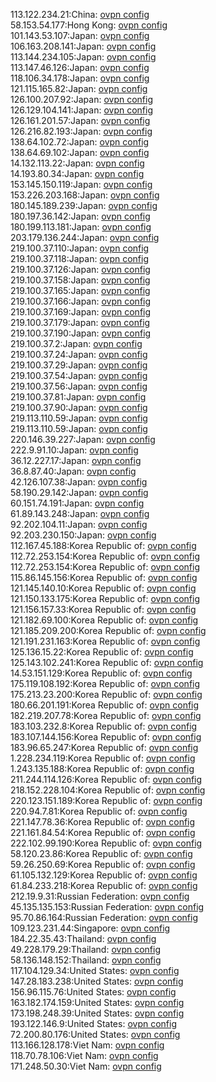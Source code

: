 113.122.234.21:China: [ovpn config](vpn/113_122_234_21.ovpn)  
58.153.54.177:Hong Kong: [ovpn config](vpn/58_153_54_177.ovpn)  
101.143.53.107:Japan: [ovpn config](vpn/101_143_53_107.ovpn)  
106.163.208.141:Japan: [ovpn config](vpn/106_163_208_141.ovpn)  
113.144.234.105:Japan: [ovpn config](vpn/113_144_234_105.ovpn)  
113.147.46.126:Japan: [ovpn config](vpn/113_147_46_126.ovpn)  
118.106.34.178:Japan: [ovpn config](vpn/118_106_34_178.ovpn)  
121.115.165.82:Japan: [ovpn config](vpn/121_115_165_82.ovpn)  
126.100.207.92:Japan: [ovpn config](vpn/126_100_207_92.ovpn)  
126.129.104.141:Japan: [ovpn config](vpn/126_129_104_141.ovpn)  
126.161.201.57:Japan: [ovpn config](vpn/126_161_201_57.ovpn)  
126.216.82.193:Japan: [ovpn config](vpn/126_216_82_193.ovpn)  
138.64.102.72:Japan: [ovpn config](vpn/138_64_102_72.ovpn)  
138.64.69.102:Japan: [ovpn config](vpn/138_64_69_102.ovpn)  
14.132.113.22:Japan: [ovpn config](vpn/14_132_113_22.ovpn)  
14.193.80.34:Japan: [ovpn config](vpn/14_193_80_34.ovpn)  
153.145.150.119:Japan: [ovpn config](vpn/153_145_150_119.ovpn)  
153.226.203.168:Japan: [ovpn config](vpn/153_226_203_168.ovpn)  
180.145.189.239:Japan: [ovpn config](vpn/180_145_189_239.ovpn)  
180.197.36.142:Japan: [ovpn config](vpn/180_197_36_142.ovpn)  
180.199.113.181:Japan: [ovpn config](vpn/180_199_113_181.ovpn)  
203.179.136.244:Japan: [ovpn config](vpn/203_179_136_244.ovpn)  
219.100.37.110:Japan: [ovpn config](vpn/219_100_37_110.ovpn)  
219.100.37.118:Japan: [ovpn config](vpn/219_100_37_118.ovpn)  
219.100.37.126:Japan: [ovpn config](vpn/219_100_37_126.ovpn)  
219.100.37.158:Japan: [ovpn config](vpn/219_100_37_158.ovpn)  
219.100.37.165:Japan: [ovpn config](vpn/219_100_37_165.ovpn)  
219.100.37.166:Japan: [ovpn config](vpn/219_100_37_166.ovpn)  
219.100.37.169:Japan: [ovpn config](vpn/219_100_37_169.ovpn)  
219.100.37.179:Japan: [ovpn config](vpn/219_100_37_179.ovpn)  
219.100.37.190:Japan: [ovpn config](vpn/219_100_37_190.ovpn)  
219.100.37.2:Japan: [ovpn config](vpn/219_100_37_2.ovpn)  
219.100.37.24:Japan: [ovpn config](vpn/219_100_37_24.ovpn)  
219.100.37.29:Japan: [ovpn config](vpn/219_100_37_29.ovpn)  
219.100.37.54:Japan: [ovpn config](vpn/219_100_37_54.ovpn)  
219.100.37.56:Japan: [ovpn config](vpn/219_100_37_56.ovpn)  
219.100.37.81:Japan: [ovpn config](vpn/219_100_37_81.ovpn)  
219.100.37.90:Japan: [ovpn config](vpn/219_100_37_90.ovpn)  
219.113.110.59:Japan: [ovpn config](vpn/219_113_110_59.ovpn)  
219.113.110.59:Japan: [ovpn config](vpn/219_113_110_59.ovpn)  
220.146.39.227:Japan: [ovpn config](vpn/220_146_39_227.ovpn)  
222.9.91.10:Japan: [ovpn config](vpn/222_9_91_10.ovpn)  
36.12.227.17:Japan: [ovpn config](vpn/36_12_227_17.ovpn)  
36.8.87.40:Japan: [ovpn config](vpn/36_8_87_40.ovpn)  
42.126.107.38:Japan: [ovpn config](vpn/42_126_107_38.ovpn)  
58.190.29.142:Japan: [ovpn config](vpn/58_190_29_142.ovpn)  
60.151.74.191:Japan: [ovpn config](vpn/60_151_74_191.ovpn)  
61.89.143.248:Japan: [ovpn config](vpn/61_89_143_248.ovpn)  
92.202.104.11:Japan: [ovpn config](vpn/92_202_104_11.ovpn)  
92.203.230.150:Japan: [ovpn config](vpn/92_203_230_150.ovpn)  
112.167.45.188:Korea Republic of: [ovpn config](vpn/112_167_45_188.ovpn)  
112.72.253.154:Korea Republic of: [ovpn config](vpn/112_72_253_154.ovpn)  
112.72.253.154:Korea Republic of: [ovpn config](vpn/112_72_253_154.ovpn)  
115.86.145.156:Korea Republic of: [ovpn config](vpn/115_86_145_156.ovpn)  
121.145.140.10:Korea Republic of: [ovpn config](vpn/121_145_140_10.ovpn)  
121.150.133.175:Korea Republic of: [ovpn config](vpn/121_150_133_175.ovpn)  
121.156.157.33:Korea Republic of: [ovpn config](vpn/121_156_157_33.ovpn)  
121.182.69.100:Korea Republic of: [ovpn config](vpn/121_182_69_100.ovpn)  
121.185.209.200:Korea Republic of: [ovpn config](vpn/121_185_209_200.ovpn)  
121.191.231.163:Korea Republic of: [ovpn config](vpn/121_191_231_163.ovpn)  
125.136.15.22:Korea Republic of: [ovpn config](vpn/125_136_15_22.ovpn)  
125.143.102.241:Korea Republic of: [ovpn config](vpn/125_143_102_241.ovpn)  
14.53.151.129:Korea Republic of: [ovpn config](vpn/14_53_151_129.ovpn)  
175.119.108.192:Korea Republic of: [ovpn config](vpn/175_119_108_192.ovpn)  
175.213.23.200:Korea Republic of: [ovpn config](vpn/175_213_23_200.ovpn)  
180.66.201.191:Korea Republic of: [ovpn config](vpn/180_66_201_191.ovpn)  
182.219.207.78:Korea Republic of: [ovpn config](vpn/182_219_207_78.ovpn)  
183.103.232.8:Korea Republic of: [ovpn config](vpn/183_103_232_8.ovpn)  
183.107.144.156:Korea Republic of: [ovpn config](vpn/183_107_144_156.ovpn)  
183.96.65.247:Korea Republic of: [ovpn config](vpn/183_96_65_247.ovpn)  
1.228.234.119:Korea Republic of: [ovpn config](vpn/1_228_234_119.ovpn)  
1.243.135.188:Korea Republic of: [ovpn config](vpn/1_243_135_188.ovpn)  
211.244.114.126:Korea Republic of: [ovpn config](vpn/211_244_114_126.ovpn)  
218.152.228.104:Korea Republic of: [ovpn config](vpn/218_152_228_104.ovpn)  
220.123.151.189:Korea Republic of: [ovpn config](vpn/220_123_151_189.ovpn)  
220.94.7.81:Korea Republic of: [ovpn config](vpn/220_94_7_81.ovpn)  
221.147.78.36:Korea Republic of: [ovpn config](vpn/221_147_78_36.ovpn)  
221.161.84.54:Korea Republic of: [ovpn config](vpn/221_161_84_54.ovpn)  
222.102.99.190:Korea Republic of: [ovpn config](vpn/222_102_99_190.ovpn)  
58.120.23.86:Korea Republic of: [ovpn config](vpn/58_120_23_86.ovpn)  
59.26.250.69:Korea Republic of: [ovpn config](vpn/59_26_250_69.ovpn)  
61.105.132.129:Korea Republic of: [ovpn config](vpn/61_105_132_129.ovpn)  
61.84.233.218:Korea Republic of: [ovpn config](vpn/61_84_233_218.ovpn)  
212.19.9.31:Russian Federation: [ovpn config](vpn/212_19_9_31.ovpn)  
45.135.135.153:Russian Federation: [ovpn config](vpn/45_135_135_153.ovpn)  
95.70.86.164:Russian Federation: [ovpn config](vpn/95_70_86_164.ovpn)  
109.123.231.44:Singapore: [ovpn config](vpn/109_123_231_44.ovpn)  
184.22.35.43:Thailand: [ovpn config](vpn/184_22_35_43.ovpn)  
49.228.179.29:Thailand: [ovpn config](vpn/49_228_179_29.ovpn)  
58.136.148.152:Thailand: [ovpn config](vpn/58_136_148_152.ovpn)  
117.104.129.34:United States: [ovpn config](vpn/117_104_129_34.ovpn)  
147.28.183.238:United States: [ovpn config](vpn/147_28_183_238.ovpn)  
156.96.115.76:United States: [ovpn config](vpn/156_96_115_76.ovpn)  
163.182.174.159:United States: [ovpn config](vpn/163_182_174_159.ovpn)  
173.198.248.39:United States: [ovpn config](vpn/173_198_248_39.ovpn)  
193.122.146.9:United States: [ovpn config](vpn/193_122_146_9.ovpn)  
72.200.80.176:United States: [ovpn config](vpn/72_200_80_176.ovpn)  
113.166.128.178:Viet Nam: [ovpn config](vpn/113_166_128_178.ovpn)  
118.70.78.106:Viet Nam: [ovpn config](vpn/118_70_78_106.ovpn)  
171.248.50.30:Viet Nam: [ovpn config](vpn/171_248_50_30.ovpn)  

